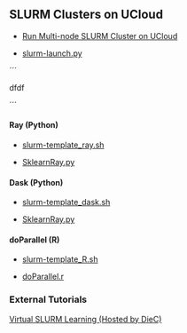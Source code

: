 ## SLURM Clusters on UCloud 

- [Run Multi-node SLURM Cluster on UCloud](https://github.com/CBS-HPC/UCloud_SlurmCluster/blob/main/SLURM.ipynb)

- [slurm-launch.py](SLURM_deployment/slurm-launch.py)


´´´

dfdf

´´´

#### Ray (Python)
- [slurm-template_ray.sh](SLURM_deployment/slurm-template_ray.sh)

- [SklearnRay.py](SLURM_scripts/SklearnRay.py)

#### Dask (Python)

- [slurm-template_dask.sh](SLURM_deployment/slurm-template_dask.sh)

- [SklearnRay.py](SLURM_scripts/SklearnRay.py)

#### doParallel (R)

- [slurm-template_R.sh](SLURM_deployment/slurm-template_R.sh)

- [doParallel.r](SLURM_scripts/doParallel.r)


### External Tutorials

[Virtual SLURM Learning (Hosted by DieC)](https://deic.dk/en/news/2022-11-21/virtual-slurm-learning-environment-ready)
